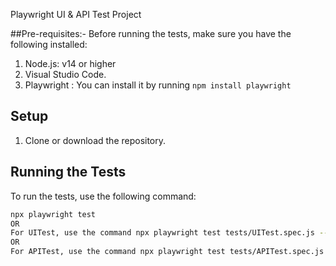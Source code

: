 Playwright UI & API Test Project

##Pre-requisites:-
Before running the tests, make sure you have the following installed:

1. Node.js: v14 or higher
2. Visual Studio Code.
3. Playwright : You can install it by running `npm install playwright`

## Setup

1. Clone or download the repository.

## Running the Tests

To run the tests, use the following command:

```bash
npx playwright test
OR
For UITest, use the command npx playwright test tests/UITest.spec.js --headed
OR
For APITest, use the command npx playwright test tests/APITest.spec.js --headed
